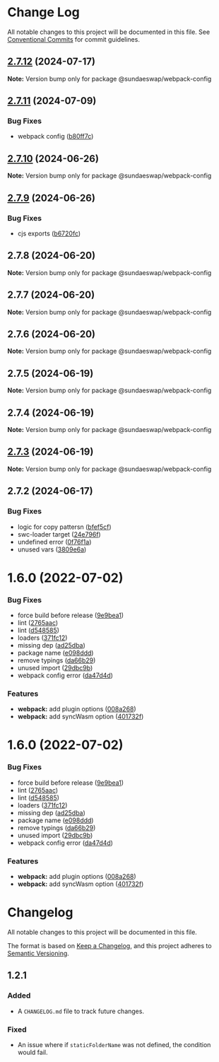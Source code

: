# Change Log

All notable changes to this project will be documented in this file.
See [Conventional Commits](https://conventionalcommits.org) for commit guidelines.

## [2.7.12](https://github.com/sundaeswap-finance/frontend-configurations/compare/@sundaeswap/webpack-config@2.7.11...@sundaeswap/webpack-config@2.7.12) (2024-07-17)

**Note:** Version bump only for package @sundaeswap/webpack-config

## [2.7.11](https://github.com/sundaeswap-finance/frontend-configurations/compare/@sundaeswap/webpack-config@2.7.10...@sundaeswap/webpack-config@2.7.11) (2024-07-09)

### Bug Fixes

- webpack config ([b80ff7c](https://github.com/sundaeswap-finance/frontend-configurations/commit/b80ff7c4c72d513cb0bc244ebb99b4194bf1e894))

## [2.7.10](https://github.com/sundaeswap-finance/frontend-configurations/compare/@sundaeswap/webpack-config@2.7.9...@sundaeswap/webpack-config@2.7.10) (2024-06-26)

**Note:** Version bump only for package @sundaeswap/webpack-config

## [2.7.9](https://github.com/sundaeswap-finance/frontend-configurations/compare/@sundaeswap/webpack-config@2.7.8...@sundaeswap/webpack-config@2.7.9) (2024-06-26)

### Bug Fixes

- cjs exports ([b6720fc](https://github.com/sundaeswap-finance/frontend-configurations/commit/b6720fc27363ecbb808d3311bbf06482df472916))

## 2.7.8 (2024-06-20)

**Note:** Version bump only for package @sundaeswap/webpack-config

## 2.7.7 (2024-06-20)

**Note:** Version bump only for package @sundaeswap/webpack-config

## 2.7.6 (2024-06-20)

**Note:** Version bump only for package @sundaeswap/webpack-config

## 2.7.5 (2024-06-19)

**Note:** Version bump only for package @sundaeswap/webpack-config

## 2.7.4 (2024-06-19)

**Note:** Version bump only for package @sundaeswap/webpack-config

## [2.7.3](https://github.com/sundaeswap-finance/frontend-configurations/compare/@sundaeswap/webpack-config@2.7.2...@sundaeswap/webpack-config@2.7.3) (2024-06-19)

**Note:** Version bump only for package @sundaeswap/webpack-config

## 2.7.2 (2024-06-17)

### Bug Fixes

- logic for copy pattersn ([bfef5cf](https://github.com/sundaeswap-finance/frontend-configurations/commit/bfef5cff58d91565fc73844f55f3f11ef357e655))
- swc-loader target ([24e796f](https://github.com/sundaeswap-finance/frontend-configurations/commit/24e796fa3a99824b34ea89a80a8f6f33bed733e0))
- undefined error ([0f76f1a](https://github.com/sundaeswap-finance/frontend-configurations/commit/0f76f1ae66504b9afe67eb170f003543336b4706))
- unused vars ([3809e6a](https://github.com/sundaeswap-finance/frontend-configurations/commit/3809e6ab8b4b9b5b11cb5639e798925dcf86f1d4))

# 1.6.0 (2022-07-02)

### Bug Fixes

- force build before release ([9e9bea1](https://github.com/sundaeswap-finance/frontend-configurations/commit/9e9bea11ed0a789920cdfb2efef20e9394ce0177))
- lint ([2765aac](https://github.com/sundaeswap-finance/frontend-configurations/commit/2765aac9754e28ed834fdc9399f2c8a3db6e46da))
- lint ([d548585](https://github.com/sundaeswap-finance/frontend-configurations/commit/d54858568a9012765f32d5546e37074b62e0165f))
- loaders ([371fc12](https://github.com/sundaeswap-finance/frontend-configurations/commit/371fc1293ee85fcc726654978e514a9fa5bb6475))
- missing dep ([ad25dba](https://github.com/sundaeswap-finance/frontend-configurations/commit/ad25dbaa5a966d5436619cb85d1790cb88112b79))
- package name ([e098ddd](https://github.com/sundaeswap-finance/frontend-configurations/commit/e098ddd5628cd704235cac548deb4ef51718d5ed))
- remove typings ([da66b29](https://github.com/sundaeswap-finance/frontend-configurations/commit/da66b29895b495a6cb8045eaee70f60d82f5fdee))
- unused import ([29dbc9b](https://github.com/sundaeswap-finance/frontend-configurations/commit/29dbc9bbbb0217513fedce3e38c97b2f42e1f63d))
- webpack config error ([da47d4d](https://github.com/sundaeswap-finance/frontend-configurations/commit/da47d4dac4fc7acfd5473c53027db2cff3cc3fa2))

### Features

- **webpack:** add plugin options ([008a268](https://github.com/sundaeswap-finance/frontend-configurations/commit/008a2682fd70a48f01664e66a3b83900a4274c99))
- **webpack:** add syncWasm option ([401732f](https://github.com/sundaeswap-finance/frontend-configurations/commit/401732fdd7d669cd7ca7710f7635230453bd1875))

# 1.6.0 (2022-07-02)

### Bug Fixes

- force build before release ([9e9bea1](https://github.com/sundaeswap-finance/frontend-configurations/commit/9e9bea11ed0a789920cdfb2efef20e9394ce0177))
- lint ([2765aac](https://github.com/sundaeswap-finance/frontend-configurations/commit/2765aac9754e28ed834fdc9399f2c8a3db6e46da))
- lint ([d548585](https://github.com/sundaeswap-finance/frontend-configurations/commit/d54858568a9012765f32d5546e37074b62e0165f))
- loaders ([371fc12](https://github.com/sundaeswap-finance/frontend-configurations/commit/371fc1293ee85fcc726654978e514a9fa5bb6475))
- missing dep ([ad25dba](https://github.com/sundaeswap-finance/frontend-configurations/commit/ad25dbaa5a966d5436619cb85d1790cb88112b79))
- package name ([e098ddd](https://github.com/sundaeswap-finance/frontend-configurations/commit/e098ddd5628cd704235cac548deb4ef51718d5ed))
- remove typings ([da66b29](https://github.com/sundaeswap-finance/frontend-configurations/commit/da66b29895b495a6cb8045eaee70f60d82f5fdee))
- unused import ([29dbc9b](https://github.com/sundaeswap-finance/frontend-configurations/commit/29dbc9bbbb0217513fedce3e38c97b2f42e1f63d))
- webpack config error ([da47d4d](https://github.com/sundaeswap-finance/frontend-configurations/commit/da47d4dac4fc7acfd5473c53027db2cff3cc3fa2))

### Features

- **webpack:** add plugin options ([008a268](https://github.com/sundaeswap-finance/frontend-configurations/commit/008a2682fd70a48f01664e66a3b83900a4274c99))
- **webpack:** add syncWasm option ([401732f](https://github.com/sundaeswap-finance/frontend-configurations/commit/401732fdd7d669cd7ca7710f7635230453bd1875))

# Changelog

All notable changes to this project will be documented in this file.

The format is based on [Keep a Changelog](https://keepachangelog.com/en/1.0.0/), and this project adheres to [Semantic Versioning](https://semver.org/spec/v2.0.0.html).

## 1.2.1

### Added

- A `CHANGELOG.md` file to track future changes.

### Fixed

- An issue where if `staticFolderName` was not defined, the condition would fail.
